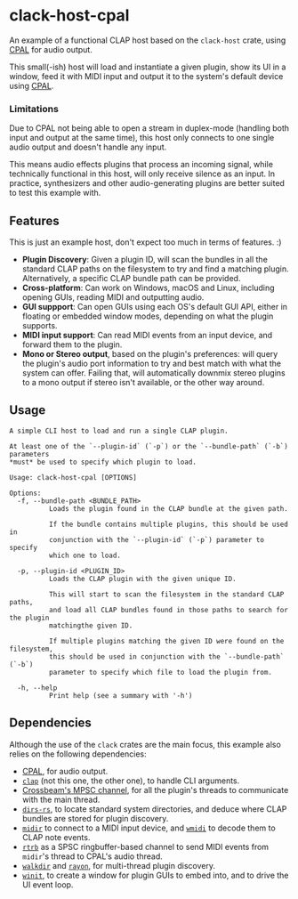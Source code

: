 # clack-host-cpal
An example of a functional CLAP host based on the `clack-host` crate,
using [CPAL](https://github.com/RustAudio/cpal) for audio output.

This small(-ish) host will load and instantiate a given plugin, show its UI in a window,
feed it with MIDI input and output it to the system's default device using
[CPAL](https://github.com/RustAudio/cpal).

### Limitations

Due to CPAL not being able to open a stream in duplex-mode (handling both input and
output at the same time), this host only connects to one single audio output and doesn't
handle any input.

This means audio effects plugins that process an incoming signal, while technically functional
in this host, will only receive silence as an input. In practice, synthesizers and other 
audio-generating plugins are better suited to test this example with.

## Features

This is just an example host, don't expect too much in terms of features. :)

* **Plugin Discovery**: Given a plugin ID, will scan the bundles in all the standard CLAP paths
  on the filesystem to try and find a matching plugin. Alternatively, a specific CLAP bundle path
  can be provided.
* **Cross-platform**: Can work on Windows, macOS and Linux, including opening GUIs, reading MIDI
  and outputting audio.
* **GUI suppport**: Can open GUIs using each OS's default GUI API, either in floating or embedded
  window modes, depending on what the plugin supports.
* **MIDI input support**: Can read MIDI events from an input device, and forward them to the plugin.
* **Mono or Stereo output**, based on the plugin's preferences: will query the plugin's audio port
  information to try and best match with what the system can offer. Failing that, will automatically
  downmix stereo plugins to a mono output if stereo isn't available, or the other way around.

## Usage

```text
A simple CLI host to load and run a single CLAP plugin.

At least one of the `--plugin-id` (`-p`) or the `--bundle-path` (`-b`) parameters
*must* be used to specify which plugin to load.

Usage: clack-host-cpal [OPTIONS]

Options:
  -f, --bundle-path <BUNDLE_PATH>
          Loads the plugin found in the CLAP bundle at the given path.

          If the bundle contains multiple plugins, this should be used in
          conjunction with the `--plugin-id` (`-p`) parameter to specify
          which one to load.

  -p, --plugin-id <PLUGIN_ID>
          Loads the CLAP plugin with the given unique ID.

          This will start to scan the filesystem in the standard CLAP paths,
          and load all CLAP bundles found in those paths to search for the plugin
          matchingthe given ID.

          If multiple plugins matching the given ID were found on the filesystem,
          this should be used in conjunction with the `--bundle-path` (`-b`)
          parameter to specify which file to load the plugin from.

  -h, --help
          Print help (see a summary with '-h')
```

## Dependencies

Although the use of the `clack` crates are the main focus, this example also relies on the
following dependencies:

* [CPAL](https://crates.io/crates/cpal), for audio output.
* [`clap`](https://crates.io/crates/clap) (not this one, the other one), to handle CLI arguments.
* [Crossbeam's MPSC channel](https://crates.io/crates/crossbeam-channel), for all the plugin's threads to communicate
  with the main thread.
* [`dirs-rs`](https://crates.io/crates/dirs), to locate standard system directories, and deduce where CLAP bundles
  are stored for plugin discovery.
* [`midir`](https://crates.io/crates/midir) to connect to a MIDI input device, and
  [`wmidi`](https://crates.io/crates/wmidi) to decode them to CLAP note events.
* [`rtrb`](https://crates.io/crates/rtrb) as a SPSC ringbuffer-based channel to send MIDI events from `midir`'s thread
  to CPAL's audio thread.
* [`walkdir`](https://crates.io/crates/walkdir) and [`rayon`](https://crates.io/crates/rayon), for multi-thread
  plugin discovery.
* [`winit`](https://crates.io/crates/winit), to create a window for plugin GUIs to embed into, and to drive the UI
  event loop.
